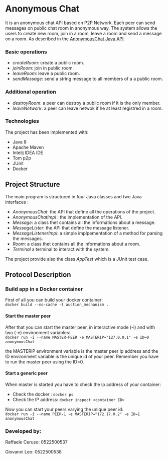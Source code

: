 # Anonymous Chat

It is an anonymous chat API based on P2P Network. Each peer can send messages on public chat room in anonymous way. The system allows the users to create new room, join in a room, leave a room and send a message on a room. As described in the [AnonymousChat Java API](https://github.com/spagnuolocarmine/distributedsystems/blob/master/challenges/AnonymousChat.java).

### Basic operations

- *createRoom*: create a public room.
- *joinRoom*: join in public room.
- *leaveRoom*: leave a public room.
- *sendMessage*: send a string message to all members of a  a public room.

### Additional operation

- *destroyRoom*: a peer can destroy a public room if it is the only member.
- *leaveNetwork*: a peer can leave netwok if he at least registred in a room.

### Technologies

The project has been implemented with:

- Java 8
- Apache Maven
- Intelij IDEA IDE
- Tom p2p
- JUnit
- Docker

## Project Structure

The main program is structured in four Java classes and two Java interfaces : 

- *AnonymousChat*: the API that define all the operations of the project.
- _AnonymousChatImpl_ : the implementation of the API.	
- _Message_: a class thet contains all the informations about a message.
- _MessageLister_: the API that define the message listener.
- _MessageListenerImpl_: a simple implpementation of a method for parsing the messages.
- _Room_: a class thet contains all the informations about a room.
- _Terminal_ a terminal to interact with the system.

The project provide also the class _AppTest_ which is a JUnit test case.

## Protocol Description



### Build app in a Docker container

First of all you can build your docker container:  
```docker build --no-cache -t auction_mechanism .```

#### Start the master peer

After that you can start the master peer, in interactive mode (-i) and with two (-e) environment variables:  
```docker run -i --name MASTER-PEER -e MASTERIP="127.0.0.1" -e ID=0 anonymousChat```

the MASTERIP environment variable is the master peer ip address and the ID environment variable is the unique id of your peer. Remember you have to run the master peer using the ID=0.

#### Start a generic peer

When master is started you have to check the ip address of your container:

- Check the docker <container ID>: ```docker ps```
- Check the IP address: ```docker inspect <container ID>```

Now you can start your peers varying the unique peer id:  
```docker run -i --name PEER-1 -e MASTERIP="172.17.0.2" -e ID=1 anonymousChat```

### Developed by:

Raffaele Ceruso: 0522500537

Giovanni Leo: 0522500538